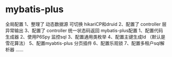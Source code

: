 # mybatis-plus
   全局配置
1、整理了 动态数据源 可切换 hikariCP和druid
2、配置了 controller 层异常输出
3、配置了 controller 统一状态码返回
   mybatis-plus配置
1、配置代码生成器
2、使用P6Spy 监控sql
3、配置通用类枚举
4、配置主键生成Id （默认是雪花算法）
5、配置myabtis-plus 分页插件
6、配置乐观锁
7、配置多租户sql解析器
......

